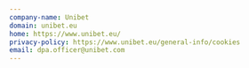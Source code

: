 ```yaml
---
company-name: Unibet
domain: unibet.eu
home: https://www.unibet.eu/
privacy-policy: https://www.unibet.eu/general-info/cookies
email: dpa.officer@unibet.com
---
```




